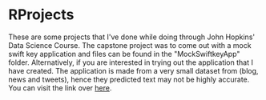 # RProjects
These are some projects that I've done while doing through John Hopkins' Data Science Course.
The capstone project was to come out with a mock swift key application and files can be found in the "MockSwiftkeyApp" folder. Alternatively, if you are interested in trying out the application that I have created. The application is made from a very small dataset from (blog, news and tweets), hence they predicted text may not be highly accurate. You can visit the link over [here](https://merveet.shinyapps.io/SwiftkeyApp/). 
